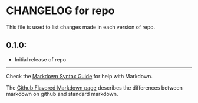 # CHANGELOG for repo

This file is used to list changes made in each version of repo.

## 0.1.0:

* Initial release of repo

- - - 
Check the [Markdown Syntax Guide](http://daringfireball.net/projects/markdown/syntax) for help with Markdown.

The [Github Flavored Markdown page](http://github.github.com/github-flavored-markdown/) describes the differences between markdown on github and standard markdown.
